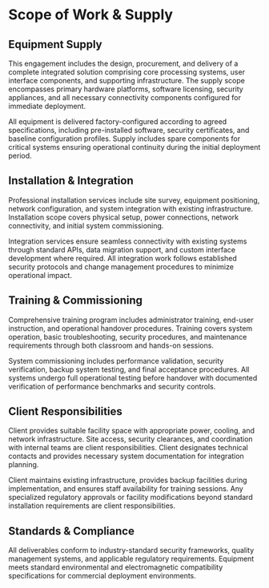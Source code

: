 # Scope of Work & Supply

## Equipment Supply

This engagement includes the design, procurement, and delivery of a complete integrated solution comprising core processing systems, user interface components, and supporting infrastructure. The supply scope encompasses primary hardware platforms, software licensing, security appliances, and all necessary connectivity components configured for immediate deployment.

All equipment is delivered factory-configured according to agreed specifications, including pre-installed software, security certificates, and baseline configuration profiles. Supply includes spare components for critical systems ensuring operational continuity during the initial deployment period.

## Installation & Integration

Professional installation services include site survey, equipment positioning, network configuration, and system integration with existing infrastructure. Installation scope covers physical setup, power connections, network connectivity, and initial system commissioning.

Integration services ensure seamless connectivity with existing systems through standard APIs, data migration support, and custom interface development where required. All integration work follows established security protocols and change management procedures to minimize operational impact.

## Training & Commissioning

Comprehensive training program includes administrator training, end-user instruction, and operational handover procedures. Training covers system operation, basic troubleshooting, security procedures, and maintenance requirements through both classroom and hands-on sessions.

System commissioning includes performance validation, security verification, backup system testing, and final acceptance procedures. All systems undergo full operational testing before handover with documented verification of performance benchmarks and security controls.

## Client Responsibilities

Client provides suitable facility space with appropriate power, cooling, and network infrastructure. Site access, security clearances, and coordination with internal teams are client responsibilities. Client designates technical contacts and provides necessary system documentation for integration planning.

Client maintains existing infrastructure, provides backup facilities during implementation, and ensures staff availability for training sessions. Any specialized regulatory approvals or facility modifications beyond standard installation requirements are client responsibilities.

## Standards & Compliance

All deliverables conform to industry-standard security frameworks, quality management systems, and applicable regulatory requirements. Equipment meets standard environmental and electromagnetic compatibility specifications for commercial deployment environments.